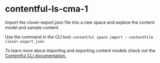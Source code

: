 # contentful-ls-cma-1
Import the clover-export.json file into a new space and explore the content model and sample content.

Use the command in the CLI tool: ```contentful space import --contentFile clover-export.json ```

To learn more about importing and exporting content models check out the [Contentful CLI documentation.](https://www.contentful.com/developers/docs/tutorials/cli/import-and-export/)
